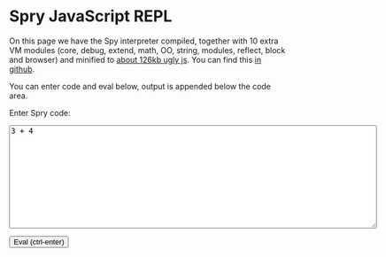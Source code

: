 # Spry JavaScript REPL
On this page we have the Spy interpreter compiled, together with 10 extra VM modules (core, debug, extend, math, OO, string, modules, reflect, block and browser) and minified to [about 126kb ugly js](repl/spry.js). You can find this [in github](https://github.com/gokr/spry/tree/master/samples/browser/).

You can enter code and eval below, output is appended below the code area.

<div style="text-align:left;margin:0px 0px"> 

<script type="text/javascript" src="shortcut.js"></script>
<script type="text/javascript" src="spry.js"></script>
<script type="text/javascript">
function echoSpry(html) {
  document.getElementById('output').appendChild(document.createTextNode(html))
  document.getElementById('output').appendChild(document.createElement('br'))
}
function evalInSpry(code) {
  echoSpry(spryEval(code))
}
shortcut.add("ctrl+enter", function() {
  evalInSpry(document.getElementById('code').value)
})
</script>
<p>Enter Spry code:</p>
<p><textarea cols="80" rows="12" id='code'>3 + 4</textarea></p>
<p><button onclick="evalInSpry(document.getElementById('code').value)">Eval (ctrl-enter)</button></p>
<p id='output'></p>
</div>
